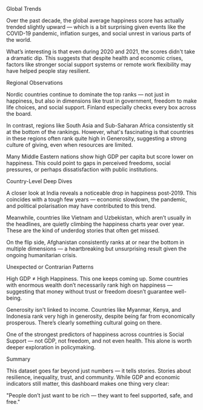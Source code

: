  Global Trends

 
Over the past decade, the global average happiness score has actually trended slightly upward — which is a bit surprising given events like the COVID-19 pandemic, inflation surges, and social unrest in various parts of the world.

What’s interesting is that even during 2020 and 2021, the scores didn't take a dramatic dip. This suggests that despite health and economic crises, factors like stronger social support systems or remote work flexibility may have helped people stay resilient.

 Regional Observations

 
Nordic countries continue to dominate the top ranks — not just in happiness, but also in dimensions like trust in government, freedom to make life choices, and social support. Finland especially checks every box across the board.

In contrast, regions like South Asia and Sub-Saharan Africa consistently sit at the bottom of the rankings. However, what's fascinating is that countries in these regions often rank quite high in Generosity, suggesting a strong culture of giving, even when resources are limited.

Many Middle Eastern nations show high GDP per capita but score lower on happiness. This could point to gaps in perceived freedoms, social pressures, or perhaps dissatisfaction with public institutions.

 Country-Level Deep Dives

 
A closer look at India reveals a noticeable drop in happiness post-2019. This coincides with a tough few years — economic slowdown, the pandemic, and political polarisation may have contributed to this trend.

Meanwhile, countries like Vietnam and Uzbekistan, which aren’t usually in the headlines, are quietly climbing the happiness charts year over year. These are the kind of underdog stories that often get missed.

On the flip side, Afghanistan consistently ranks at or near the bottom in multiple dimensions — a heartbreaking but unsurprising result given the ongoing humanitarian crisis.

 Unexpected or Contrarian Patterns
 
High GDP ≠ High Happiness. This one keeps coming up. Some countries with enormous wealth don’t necessarily rank high on happiness — suggesting that money without trust or freedom doesn’t guarantee well-being.

Generosity isn't linked to income. Countries like Myanmar, Kenya, and Indonesia rank very high in generosity, despite being far from economically prosperous. There’s clearly something cultural going on there.

One of the strongest predictors of happiness across countries is Social Support — not GDP, not freedom, and not even health. This alone is worth deeper exploration in policymaking.

 Summary

 
This dataset goes far beyond just numbers — it tells stories. Stories about resilience, inequality, trust, and community. While GDP and economic indicators still matter, this dashboard makes one thing very clear:

"People don’t just want to be rich — they want to feel supported, safe, and free."

